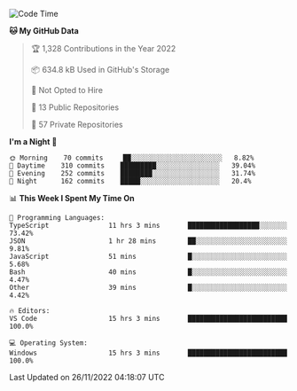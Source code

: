 <!--START_SECTION:waka-->
![Code Time](http://img.shields.io/badge/Code%20Time-3%2C316%20hrs%2044%20mins-blue)

**🐱 My GitHub Data** 

> 🏆 1,328 Contributions in the Year 2022
 > 
> 📦 634.8 kB Used in GitHub's Storage 
 > 
> 🚫 Not Opted to Hire
 > 
> 📜 13 Public Repositories 
 > 
> 🔑 57 Private Repositories  
 > 
**I'm a Night 🦉** 

```text
🌞 Morning    70 commits     ██░░░░░░░░░░░░░░░░░░░░░░░   8.82% 
🌆 Daytime    310 commits    █████████░░░░░░░░░░░░░░░░   39.04% 
🌃 Evening    252 commits    ████████░░░░░░░░░░░░░░░░░   31.74% 
🌙 Night      162 commits    █████░░░░░░░░░░░░░░░░░░░░   20.4%

```


📊 **This Week I Spent My Time On** 

```text
💬 Programming Languages: 
TypeScript               11 hrs 3 mins       ██████████████████░░░░░░░   73.42% 
JSON                     1 hr 28 mins        ██░░░░░░░░░░░░░░░░░░░░░░░   9.81% 
JavaScript               51 mins             █░░░░░░░░░░░░░░░░░░░░░░░░   5.68% 
Bash                     40 mins             █░░░░░░░░░░░░░░░░░░░░░░░░   4.47% 
Other                    39 mins             █░░░░░░░░░░░░░░░░░░░░░░░░   4.42%

🔥 Editors: 
VS Code                  15 hrs 3 mins       █████████████████████████   100.0%

💻 Operating System: 
Windows                  15 hrs 3 mins       █████████████████████████   100.0%

```


 Last Updated on 26/11/2022 04:18:07 UTC
<!--END_SECTION:waka-->

